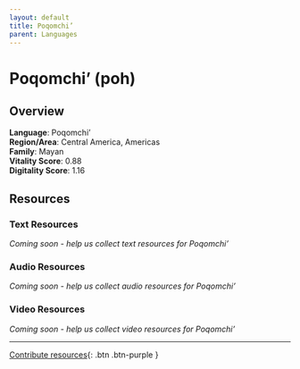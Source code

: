 ```yaml
---
layout: default
title: Poqomchi’
parent: Languages
---
```


# Poqomchi’ (poh)

## Overview

**Language**: Poqomchi’  
**Region/Area**: Central America, Americas  
**Family**: Mayan  
**Vitality Score**: 0.88  
**Digitality Score**: 1.16  

## Resources

### Text Resources
*Coming soon - help us collect text resources for Poqomchi’*

### Audio Resources
*Coming soon - help us collect audio resources for Poqomchi’*

### Video Resources
*Coming soon - help us collect video resources for Poqomchi’*

---

[Contribute resources](https://fairtrain.github.io/){: .btn .btn-purple }
